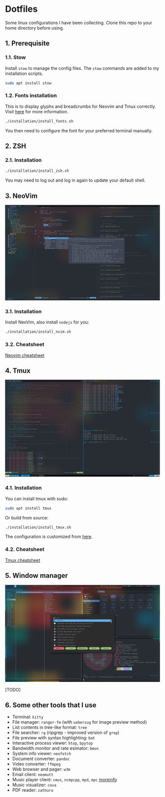 # Dotfiles

Some linux configurations I have been collecting. Clone this repo to your home directory before using.

## 1. Prerequisite

### 1.1. Stow

Install `stow` to manage the config files. The `stow` commands are added to my installation scripts.

```bash
sudo apt install stow
```

### 1.2. Fonts installation

This is to display glyphs and breadcrumbs for Neovim and Tmux correctly. Visit [here](https://www.nerdfonts.com/#home) for more information.


```bash
./installation/install_fonts.sh
```

You then need to configure the font for your preferred terminal manually.

## 2. ZSH

### 2.1. Installation

```bash
./installation/install_zsh.sh
```

You may need to log out and log in again to update your default shell.

## 3. NeoVim

![](demo/nvim_demo.png)

### 3.1. Installation

Install NeoVim, also install `nodejs` for you:

```bash
./installation/install_nvim.sh
```

### 3.2. Cheatsheet

[Neovim cheatsheet](cheatsheets/nvim_cheatsheet.md)


## 4. Tmux

![](demo/tmux_demo.png)

### 4.1. Installation

You can install tmux with sudo:
```bash
sudo apt install tmux
```

Or build from source:
```bash
./installation/install_tmux.sh
```

The configuration is customized from [here](https://github.com/gpakosz/.tmux).

### 4.2. Cheatsheet

[Tmux cheatsheet](cheatsheets/tmux_cheatsheet.md)

## 5. Window manager

![](demo/i3wm_demo.png)

[TODO]

## 6. Some other tools that I use

- Terminal: `kitty`
- File manager: `ranger-fm` (with `ueberzug` for image preview method)
- List contents in tree-like format: `tree`
- File searcher: `rg` (ripgrep - improved version of `grep`)
- File preview with syntax highlighting: `bat`
- Interactive process viewer: `htop`, `bpytop`
- Bandwidth monitor and rate esimator: `bmon`
- System info viewer: `neofetch`
- Document converter: `pandoc`
- Video converter: `ffmpeg`
- Web browser and pager: `w3m`
- Email client: `neomutt`
- Music player client: `cmus`, `ncmpcpp`, `mpd`, `mpc` [moreinfo](https://computingforgeeks.com/how-to-configure-mpd-and-ncmpcpp-on-linux/)
- Music visualizer: `cava`
- PDF reader: `zathura`
